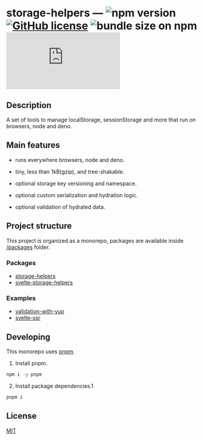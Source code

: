 # storage-helpers &mdash; ![npm version](https://img.shields.io/npm/v/storage-helpers) [![GitHub license](https://img.shields.io/badge/license-MIT-blue.svg)](https://github.com/FaberVitale/storage-helpers/blob/main/LICENSE) ![bundle size on npm](https://img.shields.io/bundlephobia/minzip/storage-helpers) [![type-coverage](https://img.shields.io/badge/dynamic/json.svg?label=type-coverage&prefix=%E2%89%A5&suffix=%&query=$.typeCoverage.atLeast&uri=https%3A%2F%2Fraw.githubusercontent.com%2FFaberVitale%2Fstorage-helpers%2Fmain%2Fpackages%2Fstorage-helpers%2Fpackage.json)](https://github.com/FaberVitale/storage-helpers)

## Description

A set of tools to manage localStorage, sessionStorage and more that run on browsers, node and deno.

## Main features

* runs everywhere browsers, node and deno.

* tiny, less than 1kB(gzip), and tree-shakable.

* optional storage key versioning and namespace.

* optional custom serialization and hydration logic.

* optional validation of hydrated data.


## Project structure

This project is organized as a monorepo, packages are available inside [/packages](/packages) folder.

### Packages

* [storage-helpers](/packages/storage-helpers/README.md)
* [svelte-storage-helpers](/packages/svelte-storage-helpers/README.md)

### Examples

* [validation-with-yup](/examples/validation-with-yup/README.md)
* [svelte-ssr](/examples/svelte-ssr/README.md)

## Developing

This monorepo uses [pnpm](https://pnpm.js.org/en/).


1. Install pnpm.

```bash
npm i -g pnpm
```

2. Install package dependencies.1


```bash
pnpm i
```

## License

[MIT](/License)